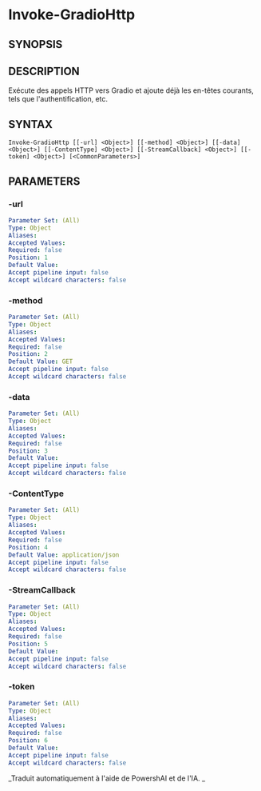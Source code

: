 ﻿---
external help file: powershai-help.xml
schema: 2.0.0
powershai: true
---

# Invoke-GradioHttp

## SYNOPSIS <!--!= @#Synop !-->


## DESCRIPTION <!--!= @#Desc !-->
Exécute des appels HTTP vers Gradio et ajoute déjà les en-têtes courants, tels que l'authentification, etc.

## SYNTAX <!--!= @#Syntax !-->

```
Invoke-GradioHttp [[-url] <Object>] [[-method] <Object>] [[-data] <Object>] [[-ContentType] <Object>] [[-StreamCallback] <Object>] [[-token] <Object>] [<CommonParameters>]
```

## PARAMETERS <!--!= @#Params !-->

### -url

```yml
Parameter Set: (All)
Type: Object
Aliases: 
Accepted Values: 
Required: false
Position: 1
Default Value: 
Accept pipeline input: false
Accept wildcard characters: false
```

### -method

```yml
Parameter Set: (All)
Type: Object
Aliases: 
Accepted Values: 
Required: false
Position: 2
Default Value: GET
Accept pipeline input: false
Accept wildcard characters: false
```

### -data

```yml
Parameter Set: (All)
Type: Object
Aliases: 
Accepted Values: 
Required: false
Position: 3
Default Value: 
Accept pipeline input: false
Accept wildcard characters: false
```

### -ContentType

```yml
Parameter Set: (All)
Type: Object
Aliases: 
Accepted Values: 
Required: false
Position: 4
Default Value: application/json
Accept pipeline input: false
Accept wildcard characters: false
```

### -StreamCallback

```yml
Parameter Set: (All)
Type: Object
Aliases: 
Accepted Values: 
Required: false
Position: 5
Default Value: 
Accept pipeline input: false
Accept wildcard characters: false
```

### -token

```yml
Parameter Set: (All)
Type: Object
Aliases: 
Accepted Values: 
Required: false
Position: 6
Default Value: 
Accept pipeline input: false
Accept wildcard characters: false
```




<!--PowershaiAiDocBlockStart-->
_Traduit automatiquement à l'aide de PowershAI et de l'IA. 
_
<!--PowershaiAiDocBlockEnd-->

